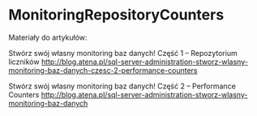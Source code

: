 # MonitoringRepositoryCounters
Materiały do artykułów: 

Stwórz swój własny monitoring baz danych! Część 1 – Repozytorium liczników
http://blog.atena.pl/sql-server-administration-stworz-wlasny-monitoring-baz-danych-czesc-2-performance-counters

Stwórz swój własny monitoring baz danych! Część 2 – Performance Counters
http://blog.atena.pl/sql-server-administration-stworz-wlasny-monitoring-baz-danych
